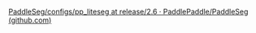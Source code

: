 [PaddleSeg/configs/pp_liteseg at release/2.6 · PaddlePaddle/PaddleSeg (github.com)](https://github.com/PaddlePaddle/PaddleSeg/tree/release/2.6/configs/pp_liteseg)
